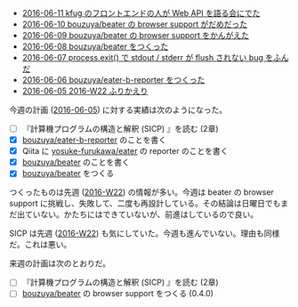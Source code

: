 - [2016-06-11 kfug のフロントエンドの人が Web API を語る会にでた][2016-06-11]
- [2016-06-10 bouzuya/beater の browser support がだめだった][2016-06-10]
- [2016-06-09 bouzuya/beater の browser support をかんがえた][2016-06-09]
- [2016-06-08 bouzuya/beater をつくった][2016-06-08]
- [2016-06-07 process.exit() で stdout / stderr が flush されない bug をふんだ][2016-06-07]
- [2016-06-06 bouzuya/eater-b-reporter をつくった][2016-06-06]
- [2016-06-05 2016-W22 ふりかえり][2016-06-05]

今週の計画 ([2016-06-05][]) に対する実績は次のようになった。

- [ ] 『計算機プログラムの構造と解釈 (SICP) 』を読む (2章)
- [x] [bouzuya/eater-b-reporter][] のことを書く
- [x] Qiita に [yosuke-furukawa/eater][] の reporter のことを書く
- [x] [bouzuya/beater][] のことを書く
- [x] [bouzuya/beater][] をつくる

つくったものは先週 ([2016-W22][2016-06-05]) の情報が多い。今週は beater の browser support に挑戦し、失敗して、二度も再設計している。その結論は日曜日でもまだ出ていない。かたちにはできていないが、前進はしているので良い。

SICP は先週 ([2016-W22][2016-06-05]) も気にしていた。今週も進んでいない。理由も同様だ。これは悪い。

来週の計画は次のとおりだ。

- [ ] 『計算機プログラムの構造と解釈 (SICP) 』を読む (2章)
- [ ] [bouzuya/beater][] の browser support をつくる (0.4.0)

[2016-05-29]: https://blog.bouzuya.net/2016/05/29/
[2016-06-05]: https://blog.bouzuya.net/2016/06/05/
[2016-06-06]: https://blog.bouzuya.net/2016/06/06/
[2016-06-07]: https://blog.bouzuya.net/2016/06/07/
[2016-06-08]: https://blog.bouzuya.net/2016/06/08/
[2016-06-09]: https://blog.bouzuya.net/2016/06/09/
[2016-06-10]: https://blog.bouzuya.net/2016/06/10/
[2016-06-11]: https://blog.bouzuya.net/2016/06/11/
[bouzuya/beater]: https://github.com/bouzuya/beater
[bouzuya/eater-b-reporter]: https://github.com/bouzuya/eater-b-reporter
[yosuke-furukawa/eater]: https://github.com/yosuke-furukawa/eater
